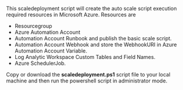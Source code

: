 This scaledeployment script will create the auto scale script execution required resources in Microsoft Azure. Resources are 
- Resourcegroup
- Azure Automation Account
- Automation Account Runbook and publish the basic scale script. 
- Automation Account Webhook and store the WebhookURI in Azure Automation Account Variable.
- Log Analytic Workspace Custom Tables and Field Names.
- Azure SchedulerJob.

Copy or download the **scaledeployment.ps1** script file to your local machine and then run the powershell script in administrator mode.
